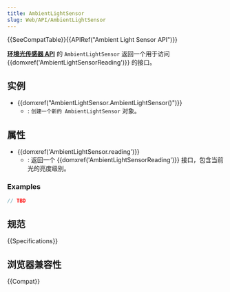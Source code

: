 ```yaml
---
title: AmbientLightSensor
slug: Web/API/AmbientLightSensor
---
```


{{SeeCompatTable}}{{APIRef("Ambient Light Sensor API")}}

**[环境光传感器 API](/zh-CN/docs/Web/API/Ambient_Light_Sensor_API)** 的 `AmbientLightSensor` 返回一个用于访问 {{domxref('AmbientLightSensorReading')}} 的接口。

## 实例

- {{domxref("AmbientLightSensor.AmbientLightSensor()")}}
  - : `创建一个新的 AmbientLightSensor` 对象。

## 属性

- {{domxref('AmbientLightSensor.reading')}}
  - : 返回一个 {{domxref('AmbientLightSensorReading')}} 接口，包含当前光的亮度级别。

### Examples

```js
// TBD
```

## 规范

{{Specifications}}

## 浏览器兼容性

{{Compat}}
